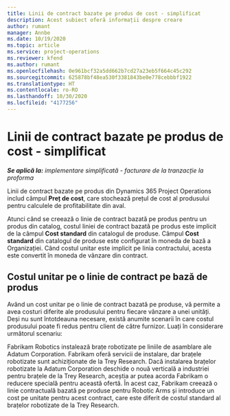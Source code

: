 ```yaml
---
title: Linii de contract bazate pe produs de cost - simplificat
description: Acest subiect oferă informații despre creare
author: rumant
manager: Annbe
ms.date: 10/19/2020
ms.topic: article
ms.service: project-operations
ms.reviewer: kfend
ms.author: rumant
ms.openlocfilehash: 0e961bcf32a5dd662b7cd27a23eb5f664c45c292
ms.sourcegitcommit: 625878bf48ea530f3381843be0e778cebbbf1922
ms.translationtype: HT
ms.contentlocale: ro-RO
ms.lasthandoff: 10/30/2020
ms.locfileid: "4177256"
---
```

# <a name="cost-product-based-contract-lines---lite"></a>Linii de contract bazate pe produs de cost - simplificat

_**Se aplică la:** implementare simplificată - facturare de la tranzacție la proforma_


Linii de contract bazate pe produs din Dynamics 365 Project Operations includ câmpul **Preț de cost**, care stochează prețul de cost al produsului pentru calculele de profitabilitate din aval.

Atunci când se creează o linie de contract bazată pe produs pentru un produs din catalog, costul liniei de contract bazată pe produs este implicit de la câmpul **Cost standard** din catalogul de produse. Câmpul **Cost standard** din catalogul de produse este configurat în moneda de bază a Organizației. Când costul unitar este implicit pe linia contractului, acesta este convertit în moneda de vânzare din contract.

## <a name="unit-cost-on-a-product-based-contract-line"></a>Costul unitar pe o linie de contract pe bază de produs

Având un cost unitar pe o linie de contract bazată pe produse, vă permite a avea costuri diferite ale produsului pentru fiecare vânzare a unei unități. Deși nu sunt întotdeauna necesare, există anumite scenarii în care costul produsului poate fi redus pentru client de către furnizor. Luați în considerare următorul scenariu:

Fabrikam Robotics instalează brațe robotizate pe liniile de asamblare ale Adatum Corporation. Fabrikam oferă servicii de instalare, dar brațele robotizate sunt achiziționate de la Trey Research. Dacă instalarea brațelor robotizate la Adatum Corporation deschide o nouă verticală a industriei pentru brațele de la Trey Research, aceștia ar putea acorda Fabrikam o reducere specială pentru această ofertă. În acest caz, Fabrikam creează o linie contractuală bazată pe produse pentru Robotic Arms și introduce un cost pe unitate pentru acest contract, care este diferit de costul standard al brațelor robotizate de la Trey Research.
